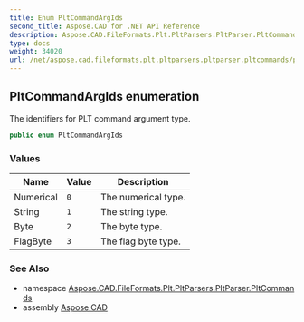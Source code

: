 ```yaml
---
title: Enum PltCommandArgIds
second_title: Aspose.CAD for .NET API Reference
description: Aspose.CAD.FileFormats.Plt.PltParsers.PltParser.PltCommands.PltCommandArgIds enum. The identifiers for PLT command argument type
type: docs
weight: 34020
url: /net/aspose.cad.fileformats.plt.pltparsers.pltparser.pltcommands/pltcommandargids/
---
```

## PltCommandArgIds enumeration

The identifiers for PLT command argument type.

```csharp
public enum PltCommandArgIds
```

### Values

| Name | Value | Description |
| --- | --- | --- |
| Numerical | `0` | The numerical type. |
| String | `1` | The string type. |
| Byte | `2` | The byte type. |
| FlagByte | `3` | The flag byte type. |

### See Also

* namespace [Aspose.CAD.FileFormats.Plt.PltParsers.PltParser.PltCommands](../../aspose.cad.fileformats.plt.pltparsers.pltparser.pltcommands/)
* assembly [Aspose.CAD](../../)


